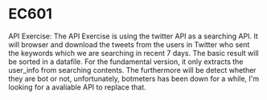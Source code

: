 # EC601
API Exercise:
The API Exercise is using the twitter API as a searching API.
It will browser and download the tweets from the users in Twitter who sent the keywords which we are searching in recent 7 days.
The basic result will be sorted in a datafile. For the fundamental version, it only extracts the user_info from searching contents.
The furthermore will be detect whether they are bot or not, unfortunately, botmeters has been down for a while, I'm looking for a avaliable API to replace that.
